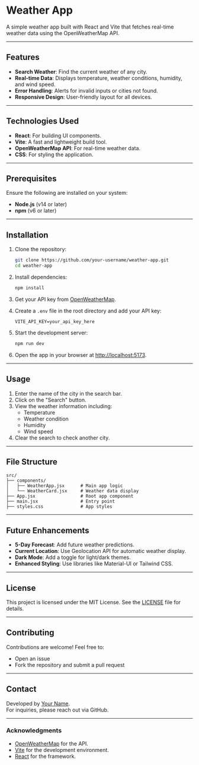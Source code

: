 # Weather App

A simple weather app built with React and Vite that fetches real-time weather data using the OpenWeatherMap API.

---

## Features
- **Search Weather**: Find the current weather of any city.
- **Real-time Data**: Displays temperature, weather conditions, humidity, and wind speed.
- **Error Handling**: Alerts for invalid inputs or cities not found.
- **Responsive Design**: User-friendly layout for all devices.

---

## Technologies Used
- **React**: For building UI components.
- **Vite**: A fast and lightweight build tool.
- **OpenWeatherMap API**: For real-time weather data.
- **CSS**: For styling the application.

---

## Prerequisites
Ensure the following are installed on your system:
- **Node.js** (v14 or later)
- **npm** (v6 or later)

---

## Installation

1. Clone the repository:
   ```bash
   git clone https://github.com/your-username/weather-app.git
   cd weather-app
   ```

2. Install dependencies:
   ```bash
   npm install
   ```

3. Get your API key from [OpenWeatherMap](https://openweathermap.org/).

4. Create a `.env` file in the root directory and add your API key:
   ```env
   VITE_API_KEY=your_api_key_here
   ```

5. Start the development server:
   ```bash
   npm run dev
   ```

6. Open the app in your browser at [http://localhost:5173](http://localhost:5173).

---

## Usage

1. Enter the name of the city in the search bar.
2. Click on the "Search" button.
3. View the weather information including:
   - Temperature
   - Weather condition
   - Humidity
   - Wind speed
4. Clear the search to check another city.

---

## File Structure

```
src/
├── components/
│   ├── WeatherApp.jsx      # Main app logic
│   └── WeatherCard.jsx     # Weather data display
├── App.jsx                 # Root app component
├── main.jsx                # Entry point
├── styles.css              # App styles
```

---

## Future Enhancements
- **5-Day Forecast**: Add future weather predictions.
- **Current Location**: Use Geolocation API for automatic weather display.
- **Dark Mode**: Add a toggle for light/dark themes.
- **Enhanced Styling**: Use libraries like Material-UI or Tailwind CSS.

---

## License
This project is licensed under the MIT License. See the [LICENSE](LICENSE) file for details.

---

## Contributing
Contributions are welcome! Feel free to:
- Open an issue
- Fork the repository and submit a pull request

---

## Contact
Developed by [Your Name](https://github.com/your-username).  
For inquiries, please reach out via GitHub.

---

### Acknowledgments
- [OpenWeatherMap](https://openweathermap.org/) for the API.
- [Vite](https://vitejs.dev/) for the development environment.
- [React](https://reactjs.org/) for the framework.
```
